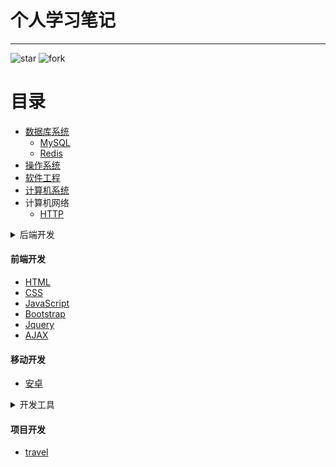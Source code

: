 # 个人学习笔记

--------------------------------------------------------------------------------

![star](https://img.shields.io/github/stars/0xcaffebabe/note)  ![fork](https://img.shields.io/github/forks/0xcaffebabe/note)


# 目录

- [数据库系统](./数据库系统/nav.md)
  - [MySQL](./数据库系统/mysql/nav.md)
  - [Redis](./数据库系统/Redis.md)
- [操作系统](./操作系统/nav.md)
- [软件工程](./软件工程/nav.md)
- [计算机系统](./计算机系统/nav.md)
- 计算机网络
  - [HTTP](./计算机网络/HTTP.md)
<details>

  <summary>后端开发</summary>

  - 语言
      - [C](./后端开发/语言/C/nav.md)
      - [JAVA](./后端开发/语言/JAVA/nav.md)
      - [XML](./后端开发/语言/xml.md)
  - 中间件
    - [ActiveMQ](./后端开发/中间件/activeMQ.md)
    - [RabbitMQ](./后端开发/中间件/rabbitMQ.md)
    - [Kafka](./后端开发/中间件/Kafka.md)
    - [Tomcat](./后端开发/中间件/Tomcat.md)
  - 框架

    - [Spring](./后端开发/框架/Spring/nav.md)
    - [SpringCloud](./后端开发/框架/SpringCloud/nav.md)
    - [Mybatis-Plus](./后端开发/框架/mybatis-plus.md)
    - [Mybatis](./后端开发/框架/mybatis/nav.md)
    - [Netty](./后端开发/框架/netty.md)

- Jakarta EE
  - [Servlet](./后端开发/JakartaEE/Servlet.md)
  - [JSP](./后端开发/JakartaEE/JSP.md)
  - [Cookie&Session](./后端开发/JakartaEE/Cookie&Session.md)
  - [Filter&Listener](./后端开发/JakartaEE/Filter&Listener.md)
  - [JNDI](./后端开发/JakartaEE/JNDI.md)
</details>


#### 前端开发
  - [HTML](./前端开发/HTML.md)
  - [CSS](./前端开发/CSS.md)
  - [JavaScript](./前端开发/JavaScript.md)
  - [Bootstrap](./前端开发/Bootstrap.md)
  - [Jquery](./前端开发/Jquery.md)
  - [AJAX](./前端开发/AJAX.md)

#### 移动开发

  - [安卓](./移动开发/安卓/nav.md)

<details>

  <summary>开发工具</summary>

  - [Docker](./开发工具/Docker.md)
  - [VIM](./开发工具/vim/vim.md)
  - [GIT](./开发工具/git.md)
  - [idea](./开发工具/idea.md)
  - [Junit](./开发工具/Junit.md)
  - 构建工具
    - [Gradle](./开发工具/构建工具/gradle.md)
    - [Maven](./开发工具/构建工具/maven.md)

</details>

#### 项目开发
- [travel](https://github.com/0xcaffebabe/travel)

